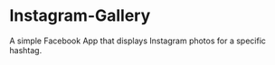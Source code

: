 Instagram-Gallery
=================

A simple Facebook App that displays Instagram photos for a specific hashtag.
